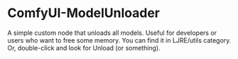 # ComfyUI-ModelUnloader
A simple custom node that unloads all models. Useful for developers or users who want to free some memory.
You can find it in LJRE/utils category. Or, double-click and look for Unload (or something).
